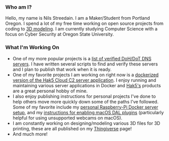 ### Who am I?
Hello, my name is Nils Streedain. I am a Maker/Student from Portland Oregon. I spend a lot of my free time working on open source projects from coding to [3D modeling](https://www.thingiverse.com/nilsstreedain). I am currently studying Computer Science with a focus on Cyber Security at Oregon State University.

### What I'm Working On
- One of my more popular projects is a [list of verified DoH/DoT DNS servers](https://github.com/nilsstreedain/Long-List-of-DNS-Servers). I have written several scripts to find and verify these servers and I plan to publish that work when it is ready.
- One of my favorite projects I am working on right now is a [dockerized version of the Hak5 Cloud C2 server application](https://github.com/nilsstreedain/Cloud-C2-Docker). I enjoy running and maintaining various server applications in Docker and [Hak5's](https://hak5.org) products are a great personal hobby of mine.
- I also enjoy publishing instructions for personal projects I've done to help others move more quickly down some of the paths I've followed. Some of my favorite include my [personal Raspberry-Pi Docker server setup](https://github.com/nilsstreedain/RPi-Docker-Server-Setup), and my [instructions for enabling macOS DAL plugins](https://github.com/nilsstreedain/macOS-DAL-Webcam-Workaround) (particularly helpful for using unsupported webcams on macOS).
- I am constantly working on designing/modeling various 3D files for 3D printing, these are all published on my [Thingiverse](https://www.thingiverse.com/nilsstreedain) page!
- And much more!

